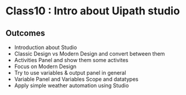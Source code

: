 # Class10 : Intro about Uipath studio  

## Outcomes

- Introduction about Studio
- Classic Design vs Modern Design and convert between them
- Activities Panel and show them some activites
- Focus on Modern Design
- Try to use variables & output panel in general
- Variable Panel and Variables Scope and datatypes
- Apply simple weather automation using Studio
